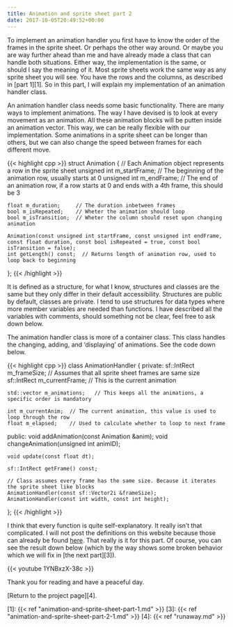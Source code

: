 ```yaml
---
title: Animation and sprite sheet part 2
date: 2017-10-05T20:49:52+00:00
---
```

To implement an animation handler you first have to know the order of the frames in the sprite sheet. Or perhaps the other way around. Or maybe you are way further ahead than me and have already made a class that can handle both situations. Either way, the implementation is the same, or should I say the meaning of it. Most sprite sheets work the same way as any sprite sheet you will see. You have the rows and the columns, as described in [part 1][1]. So in this part, I will explain my implementation of an animation handler class.

An animation handler class needs some basic functionality. There are many ways to implement animations. The way I have devised is to look at every movement as an animation. All these animation blocks will be putten inside an animation vector. This way, we can be really flexible with our implementation. Some animations in a sprite sheet can be longer than others, but we can also change the speed between frames for each different move.

{{< highlight cpp >}}
struct Animation
{
	// Each Animation object represents a row in the sprite sheet
	unsigned int m_startFrame; // The beginning of the animation row, usually starts at 0
	unsigned int m_endFrame;   // The end of an animation row, if a row starts at 0 and ends with a 4th frame, this should be 3

	float m_duration;     // The duration inbetween frames
	bool m_isRepeated;    // Wheter the animation should loop
	bool m_isTransition;  // Wheter the column should reset upon changing animation

	Animation(const unsigned int startFrame, const unsigned int endFrame, const float duration, const bool isRepeated = true, const bool isTransition = false);
	int getLength() const;  // Returns length of animation row, used to loop back to beginning
};
{{< /highlight >}}

It is defined as a structure, for what I know, structures and classes are the same but they only differ in their default accessibility. Structures are public by default, classes are private. I tend to use structures for data types where more member variables are needed than functions. I have described all the variables with comments, should something not be clear, feel free to ask down below.

The animation handler class is more of a container class. This class handles the changing, adding, and &#8216;displaying&#8217; of animations. See the code down below.

{{< highlight cpp >}}
class AnimationHandler
{
private:
	sf::IntRect m_frameSize;    // Assumes that all sprite sheet frames are same size
	sf::IntRect m_currentFrame; // This is the current animation

	std::vector m_animations;   // This keeps all the animations, a specific order is mandatory

	int m_currentAnim;  // The current animation, this value is used to loop through the row
	float m_elapsed;    // Used to calculate whether to loop to next frame

public:
	void addAnimation(const Animation &anim);
	void changeAnimation(unsigned int animID);
	
	void update(const float dt);
	
	sf::IntRect getFrame() const;

	// Class assumes every frame has the same size. Because it iterates the sprite sheet like blocks
	AnimationHandler(const sf::Vector2i &frameSize);
	AnimationHandler(const int width, const int height);
};
{{< /highlight >}}

I think that every function is quite self-explanatory. It really isn&#8217;t that complicated. I will not post the definitions on this website because those can already be found [here][2]. That really is it for this part. Of course, you can see the result down below (which by the way shows some broken behavior which we will fix in [the next part][3]).

{{< youtube 1YNBxzX-38c >}}

Thank you for reading and have a peaceful day.

[Return to the project page][4].

 [2]: https://github.com/antjowie/Runaway/blob/master/Runaway/source/AnimationHandler.cpp
 [1]: {{< ref "animation-and-sprite-sheet-part-1.md" >}}
 [3]: {{< ref "animation-and-sprite-sheet-part-2-1.md" >}}
 [4]: {{< ref "runaway.md" >}}